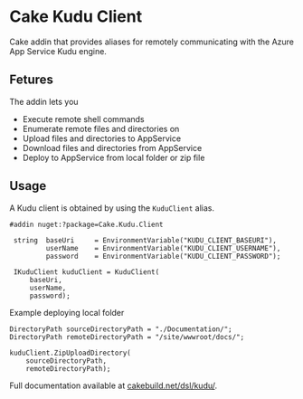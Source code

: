 # Cake Kudu Client

Cake addin that provides aliases for remotely communicating with the Azure App Service Kudu engine.

## Fetures

The addin lets you

* Execute remote shell commands
* Enumerate remote files and directories on
* Upload files and directories to AppService
* Download files and directories from AppService
* Deploy to AppService from local folder or zip file

## Usage

A Kudu client is obtained by using the `KuduClient` alias.

```cake
#addin nuget:?package=Cake.Kudu.Client

 string  baseUri     = EnvironmentVariable("KUDU_CLIENT_BASEURI"),
         userName    = EnvironmentVariable("KUDU_CLIENT_USERNAME"),
         password    = EnvironmentVariable("KUDU_CLIENT_PASSWORD");

 IKuduClient kuduClient = KuduClient(
     baseUri,
     userName,
     password);
```

Example deploying local folder
```cake
DirectoryPath sourceDirectoryPath = "./Documentation/";
DirectoryPath remoteDirectoryPath = "/site/wwwroot/docs/";

kuduClient.ZipUploadDirectory(
    sourceDirectoryPath,
    remoteDirectoryPath);
```

Full documentation available at [cakebuild.net/dsl/kudu/](https://cakebuild.net/dsl/kudu/).
